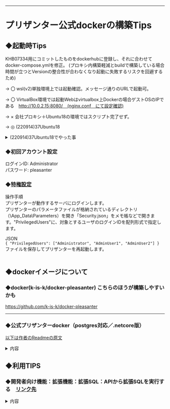 
-------------------------------------
# プリザンター公式dockerの構築Tips
## ◆起動時Tips<br>
KHB07334用にコミットしたものをdockerhubに登録し、それに合わせてdocker-compose.ymlを修正。
(プロキシ内構築軽減とbuildで構築している場合時間が立つとVersionの整合性が合わなくなり起動に失敗するリスクを回避するため)<br>

→  〇  wsl(v2)単独環境上では起動確認。メッセージ通りのURLで起動可。<br>

→  〇  VirtualBox環境では起動Webはvirtualbox上Dockerの場合ゲストOSのIPである　http://10.0.2.15:8080/　(nginx.conf　にて設定確認) <br> 

→ ×  会社プロキシ＋Ubuntu18の環境ではスクリプト完了せず。<br>

→ ◎ (220914)37Ubuntu18
<details><summary>(220914)37Ubuntu18でやった事</summary><div>

環境ファイル”.env”は変更せずPython3 init.pyで先ず構築できることを確認。Postgreのポート5432が当たる場合は.env内容を一旦5432以外にしてinit.pyを実行。
構築時にdotnetだけエラーを吐く状態で構築完了したらpls-baseコンテナに入って
Linux版
`
Implem.Pleasanter/App_Data/Parameter/Rds.json
` 
Windows版
`
C:¥inetpub¥wwwroot¥pleasanter¥App_Data¥Parameters
` 

にあるPostgresqlポートが先の.envに設定した値になっているので5432に変更する。
```
 {
        "Dbms": "PostgreSQL",
        "Provider": "Local",
        "TimeZoneInfo": "Tokyo Standard Time",
        "SaConnectionString":"Server=postgres-db;Port=5432;Database=postgres;UID=postgres;PWD=mypass-abc",
        "OwnerConnectionString":"Server=postgres-db;Port=5432;Database=#ServiceName#;UID=#ServiceName#_Owner;PWD=SetAdminsPWD","UserCon
nectionString":"Server=postgres-db;Port=5432;Database=#ServiceName#;UID=#ServiceName#_User;PWD=SetUsersPWD",
        "SqlCommandTimeOut": 600,
        "MinimumTime": 3,
        "DeadlockRetryCount": 4,
        "DeadlockRetryInterval": 1000,
        "DisableIndexChangeDetection": false
 }
```
変更後
```
dotnet /web/pleasanter/Implem.CodeDefiner/Implem.CodeDefiner.NetCore.dll _rds
```
を実行しエラーが出ない事を確認。その後<br>
Linux版　(Windows版はIIS再起動)
`
systemctl daemon-reload && systemctl restart pleasanter
`
でサービスを再起動しWebにアクセス出来れば完了。<br>
ホストサーバの80ポートを使用するようなのでapache2とか動いてたら止めないとpleasanterのポートを変更してても到達できない。<br>
</div></details>

### ◆初回アカウント設定
ログインID:  Administrator<br>
パスワード: pleasanter

### ◆[特権設定](https://pleasanter.org/manual/user-management-privileged-users)

操作手順<br> プリザンターが動作するサーバにログインします。<br> プリザンターのパラメータファイルが格納されているディレクトリ（\App_Data\Parameters）を開き「Security.json」をメモ帳などで開きます。"PrivilegedUsers"に、対象とするユーザのログインIDを配列形式で指定します。<br>

JSON<br> ` { "PrivilegedUsers": ["Administrator", "AdminUser1", "AdminUser2"] } ` <br> ファイルを保存してプリザンターを再起動します。<br><br>

## ◆dockerイメージについて

### ◆docker(k-is-k/docker-pleasanter) こちらのほうが構築しやすいかも
https://github.com/k-is-k/docker-pleasanter

-----
### ◆公式プリザンターdocker（postgres対応／.netcore版）<br>
[以下は作者のReadmeの原文](https://github.com/twintee/pleasanter-docker)
<details><summary>  内容</summary><div>
 
Postgres対応版.netcoreプリザンターのdocker構築用Dockerfileとdocker-compose.ymlその他諸々。  
コマンドで動くようにしたかったのとDockerfileに可能な限り詰め込んで作業を軽減してみた。  
公式プリザンターzipの内容で動作変わるのが嫌だったのでリポジトリに含めたのがアレ。  

#### 参考にしたページ
https://qiita.com/ta24toy27/items/986b3057e08f3da2fc06

#### 検証済み環境
- ubuntu :18.*

#### 準備

- `./.env`を編集して設定変更
 ```
    - DISTRIBUTION: pleasanterコンテナのベースOS(cent -> centos7, deb -> buster-slim)
    - TZ: タイムゾーン
    - POSTGRES_PORT: postgresqlの公開ポート
    - POSTGRES_PASSWORD: postgresqlユーザーのパスワード
    - POSTGRES_MEM: postgresql使用メモリ
    - PLS_PORT: プリザンター用ポート=8080
    - PLS_MEM: プリザンター使用メモリ
```
- pythonコマンド実行
`python3 ./init.py`
    1. `initialize container? (y/*):` 処理開始なら `y[enter]`
    1. `initialize volumes? (y/*):` コンテナ削除時にボリューム削除するなら `y[enter]`
    1. `rebuild image? (y/*) :` docker imageの再構成したいときは `y[enter]`  
※5分程度かかる
    1. `make container? (y/*) :` コンテナを作成するなら `y[enter]`  
- 正常終了時の出力にローカルIP込みのURLが含まれるが、osにより取得されるipが変わる？為参考までに
</div></details>

## ◆利用TIPS
### ◆開発者向け機能：拡張機能：拡張SQL：APIから拡張SQLを実行する　[リンク先](https://pleasanter.org/manual/extended-sql-api)
<details><summary>  内容</summary><div>

#### 概要
「[API](https://pleasanter.org/manual/api)」と「[拡張SQL](https://pleasanter.org/manual/extended-sql)」を組み合わせてデータベースから直接データを取得したり更新したりすることができます。

#### 注意事項
1.  誤って使用するとプリザンターが利用できなくなったり、データが壊れたりする可能性がありますので、十分なテストを行った上でご利用ください。
2.  APIキーやセッションによるログイン確認は行いますが、テーブルへの権限チェックなどが行われないため、SQLの中で実施する必要があります。
#### 制限事項
1.  拡張SQLのJSONファイルやSQLファイルを更新した後は「アプリケーションを再起動」するまで反映しません。
2.  セキュリティ上の理由により拡張SQLはWeb画面から設定できません。

#### 事前準備
APIの操作を行う前に[APIキーの作成](https://pleasanter.org/manual/api-key)を実施してください。
.jsonファイルにて以下の2項目は必須項目となります。
|パラメータ名 |値の例 |説明 |
|--|--|--|
|Name|例) Sample|APIから実行させる際の名前を設定します。|
|Api|例) true|trueの場合APIからの実行を許可します。|

CommandTextに直接SQL文を記載できますが、SQL文が長文になる場合など、ファイルを分けることが可能です。 その場合のファイル名は以下の画像のように、.jsonファイルと同名.sqlとしてください。  
例)  
APItoSQL.json　←定義ファイル  
APItoSQL.json.sql　←SQL文

![image](https://pleasanter.org/binaries/2d01585929d44f339937c9873ba5293e)

#### URL
下記のURLを使用します。 HTTPメソッドはPOSTです。  
http://{servername}/pleasanter/api/extended/sql  
"http://{servername}/pleasanter" の部分は、適宜、環境に合わせて編集してください。

#### リクエスト
下記例のようにParamsに入れたパラメータは@RefIDのように拡張SQLに渡すパラメータとして使用することができます。 標準で用意されている@_Uなどのパラメータも使用できます。

```json
{
    "ApiVersion": 1.1,
    "ApiKey": "XXXXXXXXXX...",
    "Name": "Sample",
     "Params": {
        "RefID": 1
    }
}
```

#### JSONファイル

APItoSQL.json

```json
{
    "Name": "Sample",
    "Api": true
}
```

#### SQL文(外部ファイル)

APItoSQL.json.sql

```sql
SELECT [ReferenceId]
      ,[DeptId]
      ,[GroupId]
      ,[UserId]
      ,[Ver]
      ,[PermissionType]
  FROM [Implem.Pleasanter].[dbo].[Permissions]
  WHERE [ReferenceId]=@RefID

```

#### レスポンス

テーブル内にはレコードの配列があり、レコード内はKey, ValueのHashでカラム名と値が入ってきます。

```json
{
    "StatusCode": 200,
    "Response": {
        "Data": {
            "Table": [
                {
                    "ReferenceId": 1,
                    "DeptId": 0,
                    "GroupId": 0,
                    "UserId": 1,
                    "Ver": 1,
                    "PermissionType": 511
                },
                {
                    "ReferenceId": 1,
                    "DeptId": 0,
                    "GroupId": 0,
                    "UserId": 9,
                    "Ver": 1,
                    "PermissionType": 31
                },
                {
                    "ReferenceId": 1,
                    "DeptId": 0,
                    "GroupId": 0,
                    "UserId": 10,
                    "Ver": 1,
                    "PermissionType": 31
                },
                {
                    "ReferenceId": 1,
                    "DeptId": 0,
                    "GroupId": 1,
                    "UserId": 0,
                    "Ver": 1,
                    "PermissionType": 511
                }
            ]
        }
    }
}
```
複数のテーブルから値を取得した場合は以下のようなレスポンスとなります。  
Response.Data.Table （1つめのテーブル）  
Response.Data.Table1 （2つめのテーブル）  
Response.Data.Table2 （3つめのテーブル）
</div>
</details>
